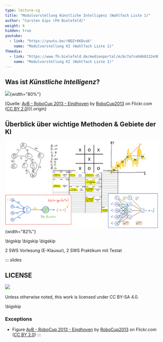 ```yaml
---
type: lecture-cg
title: "Modulvorstellung Künstliche Intelligenz (Wahlfach Liste 1)"
author: "Carsten Gips (FH Bielefeld)"
weight: 6
hidden: true
youtube:
  - link: "https://youtu.be/rBQZr6KDvak"
    name: "Modulvorstellung KI (Wahlfach Liste 1)"
fhmedia:
  - link: "https://www.fh-bielefeld.de/medienportal/m/bc7a7ce0460132e9bd7c7f58042ccd93c7b3b89632e1a0e2641ddac2aa6710e8cfca3771fe6cf446804d52f5ee2c174352e15d5aea972d84f6ac7109c40405c9"
    name: "Modulvorstellung KI (Wahlfach Liste 1)"
---
```



## Was ist _Künstliche Intelligenz_?

![](https://live.staticflickr.com/2889/10151827605_911e35be10_c_d.jpg){width="80%"}

[Quelle: [AvB - RoboCup 2013 - Eindhoven](https://www.flickr.com/photos/80267257@N05/10151827605) by [RoboCup2013](https://www.flickr.com/photos/80267257@N05) on Flickr.com ([CC BY 2.0](https://creativecommons.org/licenses/by/2.0/?ref=ccsearch&atype=rich))]{.origin}


## Überblick über wichtige Methoden & Gebiete der KI

![](images/teaser.png){width="82%"}

\bigskip
\bigskip
\bigskip

2 SWS Vorlesung (E-Klausur), 2 SWS Praktikum mit Testat







<!-- DO NOT REMOVE - THIS IS A LAST SLIDE TO INDICATE THE LICENSE AND POSSIBLE EXCEPTIONS (IMAGES, ...). -->
::: slides
## LICENSE
![](https://licensebuttons.net/l/by-sa/4.0/88x31.png)

Unless otherwise noted, this work is licensed under CC BY-SA 4.0.

\bigskip

### Exceptions
*   Figure [AvB - RoboCup 2013 - Eindhoven](https://www.flickr.com/photos/80267257@N05/10151827605) by [RoboCup2013](https://www.flickr.com/photos/80267257@N05) on Flickr.com ([CC BY 2.0](https://creativecommons.org/licenses/by/2.0/?ref=ccsearch&atype=rich))
:::
